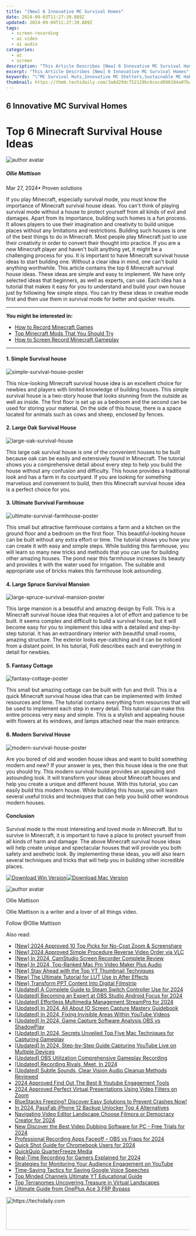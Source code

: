 ```yaml
---
title: "[New] 6 Innovative MC Survival Homes"
date: 2024-09-03T11:27:39.889Z
updated: 2024-09-04T11:27:39.889Z
tags: 
  - screen-recording
  - ai video
  - ai audio
categories: 
  - ai
  - screen
description: "This Article Describes [New] 6 Innovative MC Survival Homes"
excerpt: "This Article Describes [New] 6 Innovative MC Survival Homes"
keywords: "\"MC Survival Huts,Innovative MC Shelters,Sustainable MC Habitats,New MC Home Designs,Creative MC Residences,Eco-Friendly MC Living,Modern MC Abodes\""
thumbnail: https://thmb.techidaily.com/3a8d29dc752129bc6cecd890184a07ba60927370b95afc8af67003c49b108b72.jpg
---
```


## 6 Innovative MC Survival Homes

# Top 6 Minecraft Survival House Ideas

![author avatar](https://images.wondershare.com/filmora/article-images/ollie-mattison.jpg)

##### Ollie Mattison

 Mar 27, 2024• Proven solutions

If you play Minecraft, especially survival mode, you must know the importance of Minecraft survival house ideas. You can't think of playing survival mode without a house to protect yourself from all kinds of evil and damages. Apart from its importance, building such homes is a fun process. It allows players to use their imagination and creativity to build unique places without any limitations and restrictions. Building such houses is one of the best things to do in Minecraft. Most people play Minecraft just to use their creativity in order to convert their thought into practice. If you are a new Minecraft player and haven't built anything yet, it might be a challenging process for you. It is important to have Minecraft survival house ideas to start building one. Without a clear idea in mind, one can't build anything worthwhile. This article contains the top 6 Minecraft survival house ideas. These ideas are simple and easy to implement. We have only selected ideas that beginners, as well as experts, can use. Each idea has a tutorial that makes it easy for you to understand and build your own house just by following few simple steps. You can try these ideas in creative mode first and then use them in survival mode for better and quicker results.

---

**You might be interested in:**

* [How to Record Minecraft Games](https://tools.techidaily.com/wondershare/filmora/download/)
* [Top Minecraft Mods That You Should Try](https://tools.techidaily.com/wondershare/filmora/download/)
* [How to Screen Record Minecraft Gameplay](https://tools.techidaily.com/wondershare/filmora/download/)

---

#### 1\. Simple Survival house

![simple-survival-house-poster](https://images.wondershare.com/filmora/article-images/simple-survival-house-poster.jpg)

This nice-looking Minecraft survival house idea is an excellent choice for newbies and players with limited knowledge of building houses. This simple survival house is a two-story house that looks stunning from the outside as well as inside. The first floor is set up as a bedroom and the second can be used for storing your material. On the side of this house, there is a space located for animals such as cows and sheep, enclosed by fences.

#### 2\. Large Oak Survival House

![large-oak-survival-house](https://images.wondershare.com/filmora/article-images/large-oak-survival-house.jpg)

This large oak survival house is one of the convenient houses to be built because oak can be easily and extensively found in Minecraft. The tutorial shows you a comprehensive detail about every step to help you build the house without any confusion and difficulty. This house provides a traditional look and has a farm in its courtyard. If you are looking for something marvelous and convenient to build, then this Minecraft survival house idea is a perfect choice for you.

#### 3\. Ultimate Survival Farmhouse

![ultimate-survival-farmhouse-poster](https://images.wondershare.com/filmora/article-images/ultimate-survival-farmhouse-poster.jpg)

This small but attractive farmhouse contains a farm and a kitchen on the ground floor and a bedroom on the first floor. This beautiful-looking house can be built without any extra effort or time. The tutorial shows you how you can create it with easy and simple steps. While building this farmhouse, you will learn so many new tricks and methods that you can use for building other amazing houses. The pond near this farmhouse increases its beauty and provides it with the water used for irrigation. The suitable and appropriate use of bricks makes this farmhouse look astounding.

#### 4\. Large Spruce Survival Mansion

![large-spruce-survival-mansion-poster](https://images.wondershare.com/filmora/article-images/large-spruce-survival-mansion-poster.jpg)

This large mansion is a beautiful and amazing design by Folli. This is a Minecraft survival house idea that requires a lot of effort and patience to be built. It seems complex and difficult to build a survival house, but it will become easy for you to implement this idea with a detailed and step-by-step tutorial. It has an extraordinary interior with beautiful small rooms, amazing structure. The exterior looks eye-catching and it can be noticed from a distant point. In his tutorial, Folli describes each and everything in detail for newbies.

#### 5\. Fantasy Cottage

![fantasy-cottage-poster](https://images.wondershare.com/filmora/article-images/fantasy-cottage-poster.jpg)

This small but amazing cottage can be built with fun and thrill. This is a quick Minecraft survival house idea that can be implemented with limited resources and time. The tutorial contains everything from resources that will be used to implement each step in every detail. This tutorial can make this entire process very easy and simple. This is a stylish and appealing house with flowers at its windows, and lamps attached near the main entrance.

#### 6\. Modern Survival House

![modern-survival-house-poster](https://images.wondershare.com/filmora/article-images/modern-survival-house-poster.jpg)

Are you bored of old and wooden house ideas and want to build something modern and new? If your answer is yes, then this house idea is the one that you should try. This modern survival house provides an appealing and astounding look. It will transform your ideas about Minecraft houses and help you create a unique and different house. With this tutorial, you can easily build this modern house. While building this house, you will learn several useful tricks and techniques that can help you build other wondrous modern houses.

#### Conclusion

Survival mode is the most interesting and loved mode in Minecraft. But to survive in Minecraft, it is important to have a place to protect yourself from all kinds of harm and damage. The above Minecraft survival house ideas will help create unique and spectacular houses that will provide you both safety and aesthetic look. By implementing these ideas, you will also learn several techniques and tricks that will help you in building other incredible places.

[![Download Win Version](https://images.wondershare.com/filmora/guide/download-btn-win.jpg)](https://tools.techidaily.com/wondershare/filmora/download/)[![Download Mac Version](https://images.wondershare.com/filmora/guide/download-btn-mac.jpg)](https://tools.techidaily.com/wondershare/filmora/download/)

![author avatar](https://images.wondershare.com/filmora/article-images/ollie-mattison.jpg)

Ollie Mattison

Ollie Mattison is a writer and a lover of all things video.

Follow @Ollie Mattison

<span class="atpl-alsoreadstyle">Also read:</span>
<div><ul>
<li><a href="https://remote-screen-capture.techidaily.com/new-2024-approved-10-top-picks-for-no-cost-zoom-and-screenshare/"><u>[New] 2024 Approved  10 Top Picks for No-Cost Zoom & Screenshare</u></a></li>
<li><a href="https://remote-screen-capture.techidaily.com/new-2024-approved-simple-procedure-reverse-video-order-via-vlc/"><u>[New] 2024 Approved  Simple Procedure  Reverse Video Order via VLC</u></a></li>
<li><a href="https://remote-screen-capture.techidaily.com/new-in-2024-camstudio-screen-recorder-complete-review/"><u>[New] In 2024, CamStudio Screen Recorder Complete Review</u></a></li>
<li><a href="https://remote-screen-capture.techidaily.com/new-in-2024-top-ranked-mac-pro-video-maker-plus-audio/"><u>[New] In 2024, Top-Ranked Mac Pro Video Maker Plus Audio</u></a></li>
<li><a href="https://youtube-stream.techidaily.com/new-stay-ahead-with-the-top-yt-thumbnail-techniques/"><u>[New] Stay Ahead with the Top YT Thumbnail Techniques</u></a></li>
<li><a href="https://some-skills.techidaily.com/new-the-ultimate-tutorial-for-lut-use-in-after-effects/"><u>[New] The Ultimate Tutorial for LUT Use in After Effects</u></a></li>
<li><a href="https://remote-screen-capture.techidaily.com/new-transform-ppt-content-into-digital-filmstrip/"><u>[New] Transform PPT Content Into Digital Filmstrip</u></a></li>
<li><a href="https://remote-screen-capture.techidaily.com/updated-a-complete-guide-to-steam-switch-controller-use-for-2024/"><u>[Updated] A Complete Guide to Steam Switch Controller Use for 2024</u></a></li>
<li><a href="https://remote-screen-capture.techidaily.com/updated-becoming-an-expert-at-obs-studio-android-focus-for-2024/"><u>[Updated] Becoming an Expert at OBS Studio  Android Focus for 2024</u></a></li>
<li><a href="https://remote-screen-capture.techidaily.com/updated-effortless-multimedia-management-streampro-for-2024/"><u>[Updated] Effortless Multimedia Management  StreamPro for 2024</u></a></li>
<li><a href="https://remote-screen-capture.techidaily.com/updated-in-2024-all-about-io-screen-capture-mastery-guidebook/"><u>[Updated] In 2024, All About IO Screen Capture Mastery Guidebook</u></a></li>
<li><a href="https://eaxpv-info.techidaily.com/updated-in-2024-fixing-invisible-areas-within-youtube-videos/"><u>[Updated] In 2024, Fixing Invisible Areas Within YouTube Videos</u></a></li>
<li><a href="https://remote-screen-capture.techidaily.com/updated-in-2024-game-capture-software-analysis-obs-vs-shadowplay/"><u>[Updated] In 2024, Game Capture Software Analysis  OBS vs ShadowPlay</u></a></li>
<li><a href="https://remote-screen-capture.techidaily.com/updated-in-2024-secrets-unveiled-top-five-mac-techniques-for-capturing-gameplay/"><u>[Updated] In 2024, Secrets Unveiled  Top Five Mac Techniques for Capturing Gameplay</u></a></li>
<li><a href="https://remote-screen-capture.techidaily.com/updated-in-2024-step-by-step-guide-capturing-youtube-live-on-multiple-devices/"><u>[Updated] In 2024, Step-by-Step Guide  Capturing YouTube Live on Multiple Devices</u></a></li>
<li><a href="https://on-screen-recording.techidaily.com/updated-obs-utilization-comprehensive-gameplay-recording/"><u>[Updated] OBS Utilization  Comprehensive Gameplay Recording</u></a></li>
<li><a href="https://remote-screen-capture.techidaily.com/updated-recording-rivals-meet-in-2024/"><u>[Updated] Recording Rivals, Meet, In 2024</u></a></li>
<li><a href="https://remote-screen-capture.techidaily.com/updated-subtle-sounds-clear-vision-audio-cleanup-methods-reviewed/"><u>[Updated] Subtle Sounds, Clear Vision  Audio Cleanup Methods Reviewed</u></a></li>
<li><a href="https://youtube-stream.techidaily.com/2024-approved-find-out-the-best-8-youtube-engagement-tools/"><u>2024 Approved  Find Out  The Best 8 Youtube Engagement Tools</u></a></li>
<li><a href="https://article-tips.techidaily.com/2024-approved-perfect-virtual-presentations-using-video-filters-on-zoom/"><u>2024 Approved  Perfect Virtual Presentations  Using Video Filters on Zoom</u></a></li>
<li><a href="https://remote-screen-capture.techidaily.com/1723007485516-bluestacks-freezing-discover-easy-solutions-to-prevent-crashes-now/"><u>BlueStacks Freezing? Discover Easy Solutions to Prevent Crashes Now!</u></a></li>
<li><a href="https://ios-unlock.techidaily.com/in-2024-passfab-iphone-12-backup-unlocker-top-4-alternatives-by-drfone-ios/"><u>In 2024, PassFab iPhone 12 Backup Unlocker Top 4 Alternatives</u></a></li>
<li><a href="https://remote-screen-capture.techidaily.com/navigating-video-editor-landscape-choose-filmora-or-democracy-creator-for-2024/"><u>Navigating Video Editor Landscape  Choose Filmora or Democracy Creator for 2024</u></a></li>
<li><a href="https://ai-driven-video-production.techidaily.com/new-discover-the-best-video-dubbing-software-for-pc-free-trials-for-2024/"><u>New Discover the Best Video Dubbing Software for PC - Free Trials for 2024</u></a></li>
<li><a href="https://desktop-recording.techidaily.com/professional-recording-apps-faceoff-obs-vs-fraps-for-2024/"><u>Professional Recording Apps Faceoff – OBS vs Fraps for 2024</u></a></li>
<li><a href="https://remote-screen-capture.techidaily.com/quick-shot-guide-for-chromebook-users-for-2024/"><u>Quick Shot Guide for Chromebook Users for 2024</u></a></li>
<li><a href="https://remote-screen-capture.techidaily.com/quickquip-quarterfreeze-media/"><u>QuickQuip QuarterFreeze Media</u></a></li>
<li><a href="https://remote-screen-capture.techidaily.com/real-time-recording-for-gamers-explained-for-2024/"><u>Real-Time Recording for Gamers Explained for 2024</u></a></li>
<li><a href="https://tech-recovery.techidaily.com/strategies-for-monitoring-your-audience-engagement-on-youtube/"><u>Strategies for Monitoring Your Audience Engagement on YouTube</u></a></li>
<li><a href="https://remote-screen-capture.techidaily.com/time-saving-tactics-for-saving-google-voice-speeches/"><u>Time-Saving Tactics for Saving Google Voice Speeches</u></a></li>
<li><a href="https://youtube-blog.techidaily.com/inded-channels-ultimate-yt-educational-guide/"><u>Top Minded Channels  Ultimate YT Educational Guide</u></a></li>
<li><a href="https://remote-screen-capture.techidaily.com/top-terranomes-uncovering-treasure-in-virtual-landscapes/"><u>Top Terranomes  Uncovering Treasure in Virtual Landscapes</u></a></li>
<li><a href="https://android-frp.techidaily.com/ultimate-guide-from-oneplus-ace-3-frp-bypass-by-drfone-android/"><u>Ultimate Guide from OnePlus Ace 3 FRP Bypass</u></a></li>
</ul></div>

<ins class="adsbygoogle"
      style="display:block"
      data-ad-client="ca-pub-7571918770474297"
      data-ad-slot="8358498916"
      data-ad-format="auto"
      data-full-width-responsive="true"></ins>
<!-- affiliate ads begin -->
<a href="https://appsumo.8odi.net/c/5597632/2024338/7443" target="_top" id="2024338">
  <img src="//a.impactradius-go.com/display-ad/7443-2024338" border="0" alt="https://techidaily.com" width="728" height="90"/>
</a>
<img height="0" width="0" src="https://appsumo.8odi.net/i/5597632/2024338/7443" style="position:absolute;visibility:hidden;" border="0" />
<!-- affiliate ads end -->